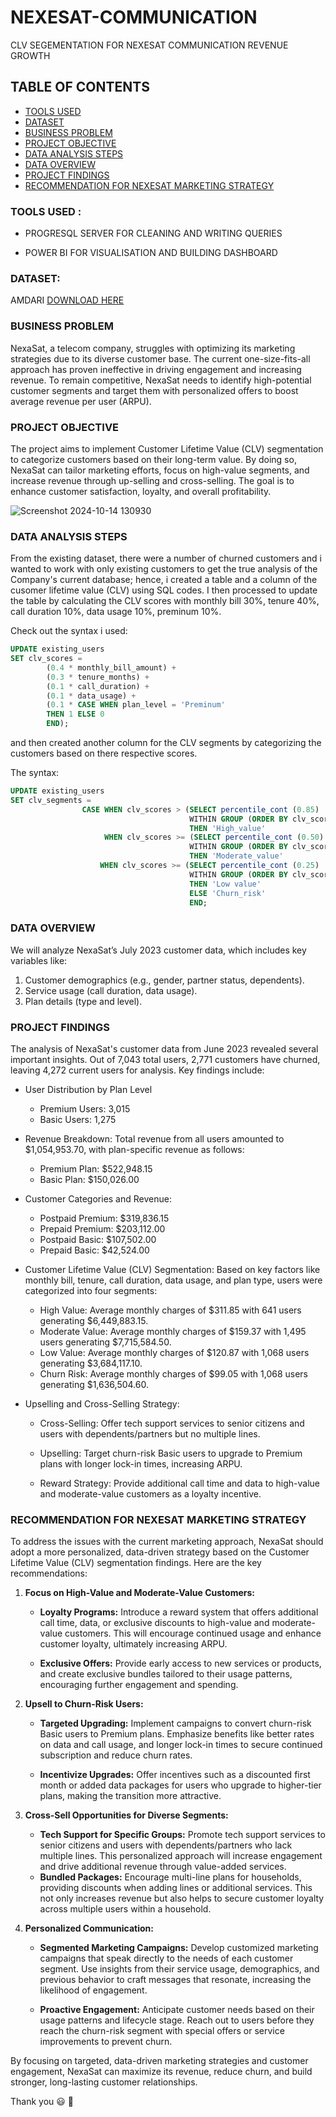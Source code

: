 # NEXESAT-COMMUNICATION
CLV SEGEMENTATION FOR NEXESAT COMMUNICATION REVENUE GROWTH


## TABLE OF CONTENTS
 - [TOOLS USED](#tools-used)
 - [DATASET](#dataset)
 - [BUSINESS PROBLEM](#business-problem)
 - [PROJECT OBJECTIVE](#project-objective)
 - [DATA ANALYSIS STEPS](#data-analysis-steps)
 - [DATA OVERVIEW](#data-overview)
 - [PROJECT FINDINGS](#project-findings)
 - [RECOMMENDATION FOR NEXESAT MARKETING STRATEGY](#recommendation-for-nexesat-marketing-strategy)


### TOOLS USED :
- PROGRESQL SERVER FOR CLEANING AND WRITING QUERIES 

- POWER BI FOR VISUALISATION AND BUILDING DASHBOARD

### DATASET:

AMDARI [DOWNLOAD HERE](https://www.amdari.io/projects)

### BUSINESS PROBLEM

NexaSat, a telecom company, struggles with optimizing its marketing strategies due to its diverse customer base. The current one-size-fits-all approach has proven ineffective in driving engagement and increasing revenue. To remain competitive, NexaSat needs to identify high-potential customer segments and target them with personalized offers to boost average revenue per user (ARPU).

### PROJECT OBJECTIVE

The project aims to implement Customer Lifetime Value (CLV) segmentation to categorize customers based on their long-term value. By doing so, NexaSat can tailor marketing efforts, focus on high-value segments, and increase revenue through up-selling and cross-selling. The goal is to enhance customer satisfaction, loyalty, and overall profitability.



![Screenshot 2024-10-14 130930](https://github.com/user-attachments/assets/80e6e84d-d98f-4e55-8eca-c807a4329d7d)




### DATA ANALYSIS STEPS

From the existing dataset, there were a number of churned customers and i wanted to work with only existing customers to get the true analysis of the Company's current database; 
hence, i created a table and a column of the cusomer lifetime value (CLV) using SQL codes. 
I then processed to update the table by  calculating the CLV scores with monthly bill 30%, tenure 40%, call duration 10%, data usage 10%, preminum 10%. 

Check out the syntax i used:

```SQL
UPDATE existing_users
SET clv_scores =
		(0.4 * monthly_bill_amount) +
		(0.3 * tenure_months) +
		(0.1 * call_duration) +
		(0.1 * data_usage) +
		(0.1 * CASE WHEN plan_level = 'Preminum'
		THEN 1 ELSE 0
		END);
 ```

and then created another column for the CLV segments by categorizing  the customers based on there respective scores.

The syntax:
```SQL
UPDATE existing_users
SET clv_segments =
				CASE WHEN clv_scores > (SELECT percentile_cont (0.85)
										WITHIN GROUP (ORDER BY clv_scores)FROM existing_users)
										THEN 'High_value'
					 WHEN clv_scores >= (SELECT percentile_cont (0.50)
										WITHIN GROUP (ORDER BY clv_scores)FROM existing_users)
										THEN 'Moderate_value'
					WHEN clv_scores >= (SELECT percentile_cont (0.25)
										WITHIN GROUP (ORDER BY clv_scores)FROM existing_users)
										THEN 'Low value'
										ELSE 'Churn_risk'
										END;
```

### DATA OVERVIEW

We will analyze NexaSat’s July 2023 customer data, which includes key variables like:
 
 1. Customer demographics (e.g., gender, partner status, dependents).
 2. Service usage (call duration, data usage).
 3. Plan details (type and level).

### PROJECT FINDINGS

The analysis of NexaSat's customer data from June 2023 revealed several important insights. Out of 7,043 total users, 2,771 customers have churned, leaving 4,272 current users for analysis. Key findings include:
  - User Distribution by Plan Level
     -  Premium Users: 3,015
     - Basic Users: 1,275
  - Revenue Breakdown:
    Total revenue from all users amounted to $1,054,953.70, with plan-specific revenue as follows:
     - Premium Plan: $522,948.15
     - Basic Plan: $150,026.00
  - Customer Categories and Revenue:
    - Postpaid Premium: $319,836.15
    - Prepaid Premium: $203,112.00
    - Postpaid Basic: $107,502.00
    - Prepaid Basic: $42,524.00
  - Customer Lifetime Value (CLV) Segmentation: Based on key factors like monthly bill, tenure, call duration, data usage, and plan type, users were categorized into four segments:
    - High Value: Average monthly charges of $311.85 with 641 users generating $6,449,883.15.
    - Moderate Value: Average monthly charges of $159.37 with 1,495 users generating $7,715,584.50.
    - Low Value: Average monthly charges of $120.87 with 1,068 users generating $3,684,117.10.
    - Churn Risk: Average monthly charges of $99.05 with 1,068 users generating $1,636,504.60.
  -  Upselling and Cross-Selling Strategy:

     - Cross-Selling: Offer tech support services to senior citizens and users with dependents/partners but no multiple lines.

     - Upselling: Target churn-risk Basic users to upgrade to Premium plans with longer lock-in times, increasing ARPU.

     - Reward Strategy: Provide additional call time and data to high-value and moderate-value customers as a loyalty incentive.

 ### RECOMMENDATION FOR NEXESAT MARKETING STRATEGY

 To address the issues with the current marketing approach, NexaSat should adopt a more personalized, data-driven strategy based on the Customer Lifetime Value (CLV) segmentation findings. Here are the key 
 recommendations:

  1. **Focus on High-Value and Moderate-Value Customers:**

     - **Loyalty Programs:** Introduce a reward system that offers additional call time, data, or exclusive discounts to high-value and moderate-value customers. This will encourage continued usage and enhance 
        customer loyalty, ultimately increasing ARPU.

     - **Exclusive Offers:** Provide early access to new services or products, and create exclusive bundles tailored to their usage patterns, encouraging further engagement and spending.

  2. **Upsell to Churn-Risk Users:**

     - **Targeted Upgrading:** Implement campaigns to convert churn-risk Basic users to Premium plans. Emphasize benefits like better rates on data and call usage, and longer lock-in times to secure continued 
        subscription and reduce churn rates.

     - **Incentivize Upgrades:** Offer incentives such as a discounted first month or added data packages for users who upgrade to higher-tier plans, making the transition more attractive.

  3. **Cross-Sell Opportunities for Diverse Segments:**
     - **Tech Support for Specific Groups:** Promote tech support services to senior citizens and users with dependents/partners who lack multiple lines. This personalized approach will increase engagement and 
         drive additional revenue through value-added services.
     - **Bundled Packages:** Encourage multi-line plans for households, providing discounts when adding lines or additional services. This not only increases revenue but also helps to secure customer loyalty 
         across multiple users within a household.

  4. **Personalized Communication:**

     - **Segmented Marketing Campaigns:** Develop customized marketing campaigns that speak directly to the needs of each customer segment. Use insights from their service usage, demographics, and previous 
         behavior to craft messages that resonate, increasing the likelihood of engagement.

     - **Proactive Engagement:** Anticipate customer needs based on their usage patterns and lifecycle stage. Reach out to users before they reach the churn-risk segment with special offers or service 
        improvements to prevent churn.

   By focusing on targeted, data-driven marketing strategies and customer engagement, NexaSat can maximize its revenue, reduce churn, and build stronger, long-lasting customer relationships.

   Thank you 😃 🤝


 
    

  




